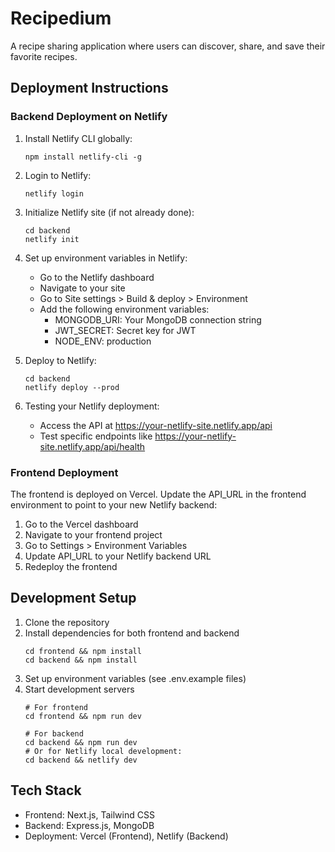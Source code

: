 # Recipedium

A recipe sharing application where users can discover, share, and save their favorite recipes.

## Deployment Instructions

### Backend Deployment on Netlify

1. Install Netlify CLI globally:
   ```
   npm install netlify-cli -g
   ```

2. Login to Netlify:
   ```
   netlify login
   ```

3. Initialize Netlify site (if not already done):
   ```
   cd backend
   netlify init
   ```

4. Set up environment variables in Netlify:
   - Go to the Netlify dashboard
   - Navigate to your site
   - Go to Site settings > Build & deploy > Environment
   - Add the following environment variables:
     - MONGODB_URI: Your MongoDB connection string
     - JWT_SECRET: Secret key for JWT
     - NODE_ENV: production

5. Deploy to Netlify:
   ```
   cd backend
   netlify deploy --prod
   ```

6. Testing your Netlify deployment:
   - Access the API at https://your-netlify-site.netlify.app/api
   - Test specific endpoints like https://your-netlify-site.netlify.app/api/health

### Frontend Deployment

The frontend is deployed on Vercel. Update the API_URL in the frontend environment to point to your new Netlify backend:

1. Go to the Vercel dashboard
2. Navigate to your frontend project
3. Go to Settings > Environment Variables
4. Update API_URL to your Netlify backend URL
5. Redeploy the frontend

## Development Setup

1. Clone the repository
2. Install dependencies for both frontend and backend
   ```
   cd frontend && npm install
   cd backend && npm install
   ```
3. Set up environment variables (see .env.example files)
4. Start development servers
   ```
   # For frontend
   cd frontend && npm run dev
   
   # For backend
   cd backend && npm run dev
   # Or for Netlify local development:
   cd backend && netlify dev
   ```

## Tech Stack

- Frontend: Next.js, Tailwind CSS
- Backend: Express.js, MongoDB
- Deployment: Vercel (Frontend), Netlify (Backend)
